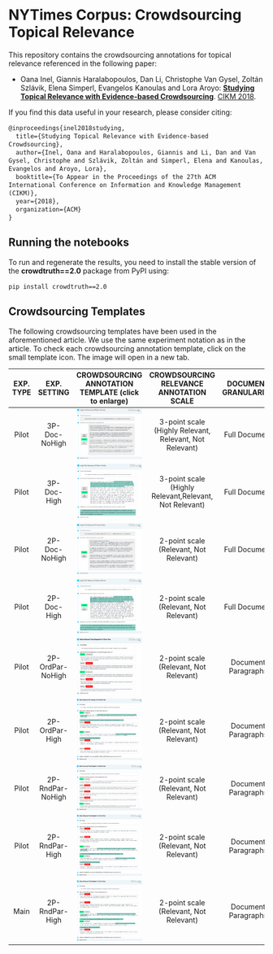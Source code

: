 # NYTimes Corpus: Crowdsourcing Topical Relevance

This repository contains the crowdsourcing annotations for topical relevance referenced in the following paper:

* Oana Inel, Giannis Haralabopoulos, Dan Li, Christophe Van Gysel, Zoltán Szlávik, Elena Simperl, Evangelos Kanoulas and Lora Aroyo: **[Studying Topical Relevance with Evidence-based Crowdsourcing](https:...)**. [CIKM 2018](http://www.cikm2018.units.it).


If you find this data useful in your research, please consider citing:

```
@inproceedings{inel2018studying,
  title={Studying Topical Relevance with Evidence-based Crowdsourcing},
  author={Inel, Oana and Haralabopoulos, Giannis and Li, Dan and Van Gysel, Christophe and Szlávik, Zoltán and Simperl, Elena and Kanoulas, Evangelos and Aroyo, Lora},
  booktitle={To Appear in the Proceedings of the 27th ACM International Conference on Information and Knowledge Management (CIKM)},
  year={2018},
  organization={ACM}
}
```

## Running the notebooks

To run and regenerate the results, you need to install the stable version of the **crowdtruth==2.0** package from PyPI using:
```
pip install crowdtruth==2.0
```

## Crowdsourcing Templates
The following crowdsourcing templates have been used in the aforementioned article. We use the same experiment notation as in the article. To check each crowdsourcing annotation template, click on the small template icon. The image will open in a new tab.

| EXP. TYPE| EXP. SETTING | CROWDSOURCING ANNOTATION TEMPLATE (click to enlarge) | CROWDSOURCING RELEVANCE ANNOTATION SCALE | DOCUMENT GRANULARITY | DOCUMENT PARAGRAPH ORDER | TARGET ANNOTATION |                
|:---:|:----------:|:--------:|:---------------------------:|:--------------------:|:------------------------:|:----------:|
| Pilot |   3P-Doc-NoHigh  | ![Fig.1: Pilot 3P-Doc-NoHigh.](https://raw.githubusercontent.com/CrowdTruth/NYT-Crowdsourcing-Topical-Relevance/master/templates/Pilot-3P-Doc-NoHigh.png)| 3-point scale (Highly Relevant, Relevant, Not Relevant) |    Full  Document    |             N\A            |          Relevance Value         |
|Pilot|    3P-Doc-High   | ![Fig.1: Pilot 3P-Doc-High.](https://raw.githubusercontent.com/CrowdTruth/NYT-Crowdsourcing-Topical-Relevance/master/templates/Pilot-3P-Doc-High.png) |  3-point scale (Highly Relevant,Relevant, Not Relevant) |    Full  Document    |             N\A            | Relevance Value + Text Highlight |
|Pilot|   2P-Doc-NoHigh | ![Fig.1: Pilot 2P-Doc-NoHigh.](https://raw.githubusercontent.com/CrowdTruth/NYT-Crowdsourcing-Topical-Relevance/master/templates/Pilot-2P-Doc-NoHigh.png) |         2-point scale  (Relevant, Not Relevant)         |    Full  Document    |             N\A            |          Relevance Value         |
|Pilot|    2P-Doc-High  | ![Fig.1: Pilot 2P-Doc-High.](https://raw.githubusercontent.com/CrowdTruth/NYT-Crowdsourcing-Topical-Relevance/master/templates/Pilot-2P-Doc-High.png) |         2-point scale  (Relevant, Not Relevant)         |    Full  Document    |             N\A            | Relevance Value + Text Highlight |
|Pilot| 2P-OrdPar-NoHigh | ![Fig.1: Pilot 2P-OrdPar-NoHigh.](https://raw.githubusercontent.com/CrowdTruth/NYT-Crowdsourcing-Topical-Relevance/master/templates/Pilot-2P-OrdPar-NoHigh.png) |         2-point scale  (Relevant, Not Relevant)         |  Document Paragraphs |          Document Order         |          Relevance Value         |
|Pilot|  2P-OrdPar-High | ![Fig.1: Pilot 2P-OrdPar-High.](https://raw.githubusercontent.com/CrowdTruth/NYT-Crowdsourcing-Topical-Relevance/master/templates/Pilot-2P-OrdPar-High.png) |         2-point scale  (Relevant, Not Relevant)         |  Document Paragraphs |          Document Order         | Relevance Value + Text Highlight |
|Pilot| 2P-RndPar-NoHigh | ![Fig.1: Pilot 2P-RndPar-NoHigh.](https://raw.githubusercontent.com/CrowdTruth/NYT-Crowdsourcing-Topical-Relevance/master/templates/Pilot-2P-RndPar-NoHigh.png) |         2-point scale  (Relevant, Not Relevant)         |  Document Paragraphs |          Random Order         |          Relevance Value         |
|Pilot|  2P-RndPar-High | ![Fig.1: Pilot 2P-RndPar-High.](https://raw.githubusercontent.com/CrowdTruth/NYT-Crowdsourcing-Topical-Relevance/master/templates/Pilot-2P-RndPar-High.png) |         2-point scale  (Relevant, Not Relevant)         |  Document Paragraphs |          Random Order         | Relevance Value + Text Highlight |
|  Main |  2P-RndPar-High | ![Fig.1: Main 2P-RndPar-High.](https://raw.githubusercontent.com/CrowdTruth/NYT-Crowdsourcing-Topical-Relevance/master/templates/Main-2P-RndPar-High.png) |         2-point scale  (Relevant, Not Relevant)         |  Document Paragraphs |          Random Order         | Relevance Value + Text Highlight |
